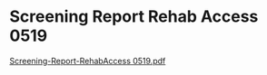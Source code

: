 # Screening Report Rehab Access 0519

[Screening-Report-RehabAccess 0519.pdf](Screening%20Report%20Rehab%20Access%200519%20eecb599f71314bec8d36e948dae9a30c/Screening-Report-RehabAccess_0519.pdf)